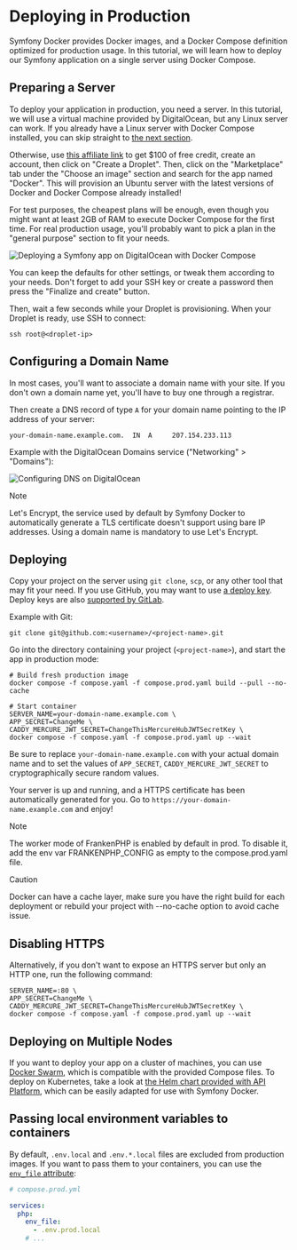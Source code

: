 # Deploying in Production

Symfony Docker provides Docker images, and a Docker Compose definition optimized for production usage.
In this tutorial, we will learn how to deploy our Symfony application on a single server using Docker Compose.

## Preparing a Server

To deploy your application in production, you need a server.
In this tutorial, we will use a virtual machine provided by DigitalOcean, but any Linux server can work.
If you already have a Linux server with Docker Compose installed, you can skip straight to [the next section](#configuring-a-domain-name).

Otherwise, use [this affiliate link](https://m.do.co/c/5d8aabe3ab80) to get $100 of free credit, create an account, then click on "Create a Droplet".
Then, click on the "Marketplace" tab under the "Choose an image" section and search for the app named "Docker".
This will provision an Ubuntu server with the latest versions of Docker and Docker Compose already installed!

For test purposes, the cheapest plans will be enough, even though you might want at least 2GB of RAM to execute Docker Compose for the first time. For real production usage, you'll probably want to pick a plan in the "general purpose" section to fit your needs.

![Deploying a Symfony app on DigitalOcean with Docker Compose](digitalocean-droplet.png)

You can keep the defaults for other settings, or tweak them according to your needs.
Don't forget to add your SSH key or create a password then press the "Finalize and create" button.

Then, wait a few seconds while your Droplet is provisioning.
When your Droplet is ready, use SSH to connect:

```console
ssh root@<droplet-ip>
```

## Configuring a Domain Name

In most cases, you'll want to associate a domain name with your site.
If you don't own a domain name yet, you'll have to buy one through a registrar.

Then create a DNS record of type `A` for your domain name pointing to the IP address of your server:

```dns
your-domain-name.example.com.  IN  A     207.154.233.113
```

Example with the DigitalOcean Domains service ("Networking" > "Domains"):

![Configuring DNS on DigitalOcean](digitalocean-dns.png)

> [!NOTE]  
> Let's Encrypt, the service used by default by Symfony Docker to automatically generate a TLS certificate doesn't support using bare IP addresses. Using a domain name is mandatory to use Let's Encrypt.

## Deploying

Copy your project on the server using `git clone`, `scp`, or any other tool that may fit your need.
If you use GitHub, you may want to use [a deploy key](https://docs.github.com/en/free-pro-team@latest/developers/overview/managing-deploy-keys#deploy-keys).
Deploy keys are also [supported by GitLab](https://docs.gitlab.com/ee/user/project/deploy_keys/).

Example with Git:

```console
git clone git@github.com:<username>/<project-name>.git
```

Go into the directory containing your project (`<project-name>`), and start the app in production mode:

```console
# Build fresh production image
docker compose -f compose.yaml -f compose.prod.yaml build --pull --no-cache

# Start container
SERVER_NAME=your-domain-name.example.com \
APP_SECRET=ChangeMe \
CADDY_MERCURE_JWT_SECRET=ChangeThisMercureHubJWTSecretKey \
docker compose -f compose.yaml -f compose.prod.yaml up --wait
```

Be sure to replace `your-domain-name.example.com` with your actual domain name and to set the values of `APP_SECRET`, `CADDY_MERCURE_JWT_SECRET` to cryptographically secure random values.

Your server is up and running, and a HTTPS certificate has been automatically generated for you.
Go to `https://your-domain-name.example.com` and enjoy!

> [!NOTE]
> The worker mode of FrankenPHP is enabled by default in prod. To disable it, add the env var FRANKENPHP_CONFIG as empty to the compose.prod.yaml file.

> [!CAUTION]
> Docker can have a cache layer, make sure you have the right build for each deployment or rebuild your project with --no-cache option to avoid cache issue.

## Disabling HTTPS

Alternatively, if you don't want to expose an HTTPS server but only an HTTP one, run the following command:

```console
SERVER_NAME=:80 \
APP_SECRET=ChangeMe \
CADDY_MERCURE_JWT_SECRET=ChangeThisMercureHubJWTSecretKey \
docker compose -f compose.yaml -f compose.prod.yaml up --wait
```

## Deploying on Multiple Nodes

If you want to deploy your app on a cluster of machines, you can use [Docker Swarm](https://docs.docker.com/engine/swarm/stack-deploy/),
which is compatible with the provided Compose files.
To deploy on Kubernetes, take a look at [the Helm chart provided with API Platform](https://api-platform.com/docs/deployment/kubernetes/), which can be easily adapted for use with Symfony Docker.

## Passing local environment variables to containers

By default, `.env.local` and `.env.*.local` files are excluded from production images.
If you want to pass them to your containers, you can use the [`env_file` attribute](https://docs.docker.com/compose/environment-variables/set-environment-variables/#use-the-env_file-attribute):

```yaml
# compose.prod.yml

services:
  php:
    env_file:
      - .env.prod.local
    # ...
```
